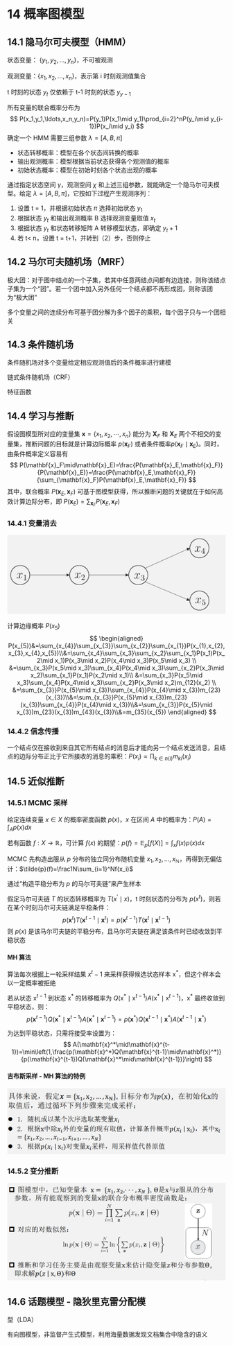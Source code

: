# 14 概率图模型

## 14.1 隐马尔可夫模型（HMM）

状态变量： $\{y_1,y_2,...,y_n\}$，不可被观测

观测变量：$\{x_1,x_2,...,x_n\}$，表示第 i 时刻观测值集合

t 时刻的状态 $y_t$ 仅依赖于 t-1 时刻的状态 $y_{y-1}$ 

所有变量的联合概率分布为
$$
P(x_1,y_1,\ldots,x_n,y_n)=P(y_1)P(x_1\mid y_1)\prod_{i=2}^nP(y_i\mid y_{i-1})P(x_i\mid y_i)
$$
确定一个 HMM 需要三组参数 $\lambda=[A,B,\pi]$

- 状态转移概率：模型在各个状态间转换的概率
- 输出观测概率：模型根据当前状态获得各个观测值的概率
- 初始状态概率：模型在初始时刻各个状态出现的概率

通过指定状态空间 $\gamma$，观测空间 $\chi$ 和上述三组参数，就能确定一个隐马尔可夫模型。给定 $\lambda=[A,B,\pi]$，它按如下过程产生观测序列：
  1. 设置 t = 1，并根据初始状态 $\pi$ 选择初始状态 $y_1$
 2. 根据状态 $y_t$ 和输出观测概率 B 选择观测变量取值 $x_t$
 3. 根据状态 $y_t$ 和状态转移矩阵 A 转移模型状态，即确定 $y_t+1$
 4. 若 t< n，设置 t = t+1，并转到（2）步，否则停止



## 14.2 马尔可夫随机场（MRF）

极大团：对于图中结点的一个子集，若其中任意两结点间都有边连接，则称该结点子集为一个“团”。若一个团中加入另外任何一个结点都不再形成团，则称该团为“极大团”

多个变量之间的连续分布可基于团分解为多个因子的乘积，每个因子只与一个团相关



## 14.3 条件随机场

条件随机场对多个变量给定相应观测值后的条件概率进行建模

链式条件随机场（CRF）

特征函数



## 14.4 学习与推断

假设图模型所对应的变量集 $\mathbf{x}=\{x_1,x_2,\cdots,x_n\}$ 能分为 $\mathbf{X}_F$ 和 $\mathbf{X}_E$ 两个不相交的变量集，推断问题的目标就是计算边际概率 $p( \mathbf{x} _F)$ 或者条件概率$p(\mathbf{x}_F \mid \mathbf{x}_E)$。同时，由条件概率定义容易有
$$
P(\mathbf{x}_F\mid\mathbf{x}_E)=\frac{P(\mathbf{x}_E,\mathbf{x}_F)}{P(\mathbf{x}_E)}=\frac{P(\mathbf{x}_E,\mathbf{x}_F)}{\sum_{\mathbf{x}_F}P(\mathbf{x}_E,\mathbf{x}_F)}
$$
其中，联合概率 $P(\mathbf{x}_E,\mathbf{x}_F)$ 可基于图模型获得，所以推断问题的关键就在于如何高效计算边际分布，即 $P(\mathbf{x}_E)=\sum_{\mathbf{x}_F}P(\mathbf{x}_E,\mathbf{x}_F)$

### 14.4.1 变量消去

![image-20241217091807628](14概率图模型.assets/image-20241217091807628.png)

计算边缘概率 $P(x_5)$
$$
\begin{aligned}
P(x_{5})&=\sum_{x_{4}}\sum_{x_{3}}\sum_{x_{2}}\sum_{x_{1}}P(x_{1},x_{2},x_{3},x_{4},x_{5})\\&=\sum_{x_4}\sum_{x_3}\sum_{x_2}\sum_{x_1}P(x_1)P(x_2\mid x_1)P(x_3\mid x_2)P(x_4\mid x_3)P(x_5\mid x_3) \\
&=\sum_{x_3}P(x_5\mid x_3)\sum_{x_4}P(x_4\mid x_3)\sum_{x_2}P(x_3\mid x_2)\sum_{x_1}P(x_1)P(x_2\mid x_1)\\
&=\sum_{x_3}P(x_5\mid x_3)\sum_{x_4}P(x_4\mid x_3)\sum_{x_2}P(x_3\mid x_2)m_{12}(x_2) \\
&=\sum_{x_{3}}P(x_{5}\mid x_{3})\sum_{x_{4}}P(x_{4}\mid x_{3})m_{23}(x_{3})\\&=\sum_{x_{3}}P(x_{5}\mid x_{3})m_{23}(x_{3})\sum_{x_{4}}P(x_{4}\mid x_{3})\\&=\sum_{x_{3}}P(x_{5}\mid x_{3})m_{23}(x_{3})m_{43}(x_{3})\\&=m_{35}(x_{5})
\end{aligned}
$$

### 14.4.2 信念传播

一个结点仅在接收到来自其它所有结点的消息后才能向另一个结点发送消息，且结点的边际分布正比于它所接收的消息的乘积：$P(x_i)\propto\prod_{k\in n(i)}m_{ki}(x_i)$



## 14.5 近似推断

### 14.5.1 MCMC 采样

给定连续变量 $x\in X$ 的概率密度函数 $p(x)$，$x$ 在区间 $A$ 中的概率为：$P(A)=\int_Ap(x)dx$

若有函数 $f{:}X\to\mathbb{R}$，可计算 $f(x)$ 的期望：$p(f)=\mathbb{E}_p\left[f(X)\right]=\int_xf(x)p(x)dx$

MCMC 先构造出服从 $p$ 分布的独立同分布随机变量 $x_1,x_2,...,x_{\mathbb{N}}$，再得到无偏估计：$\tilde{p}(f)=\frac1N\sum_{i=1}^Nf(x_i)$

通过“构造平稳分布为 $p$ 的马尔可夫链”来产生样本

假定马尔可夫链 $T$ 的状态转移概率为 $T( x^{\prime } \mid  x)$，t 时刻状态的分布为 $p( x^t)$，则若在某个时刻马尔可夫链满足平稳条件：
$$
p(\mathbf{x}^t)T(\mathbf{x}^{t-1}\mid\mathbf{x}^t)=p(\mathbf{x}^{t-1})T(\mathbf{x}^t\mid\mathbf{x}^{t-1})
$$
则 $p(x)$ 是该马尔可夫链的平稳分布，且马尔可夫链在满足该条件时已经收敛到平稳状态

#### MH 算法

算法每次根据上一轮采样结果 $x^t-1$ 来采样获得候选状态样本 $\mathrm x^*$，但这个样本会以一定概率被拒绝

若从状态 $\mathrm x^{t-1}$ 到状态 $\mathrm x^*$ 的转移概率为 $Q(\mathrm x^* \mid \mathrm x^{t-1})A(\mathrm x^* \mid \mathrm x^{t-1})$，$\mathrm x^*$ 最终收敛到平稳状态，则：
$$
p(\mathbf{x}^{t-1})Q(\mathbf{x}^*\mid\mathbf{x}^{t-1})A(\mathbf{x}^*\mid\mathbf{x}^{t-1})=p(\mathbf{x}^*)Q(\mathbf{x}^{t-1}\mid\mathbf{x}^*)A(\mathbf{x}^{t-1}\mid\mathbf{x}^*)
$$

为达到平稳状态，只需将接受率设置为：
$$
A(\mathbf{x}^*\mid\mathbf{x}^{t-1})=\min\left(1,\frac{p(\mathbf{x}^*)Q(\mathbf{x}^{t-1}\mid\mathbf{x}^*)}{p(\mathbf{x}^{t-1})Q(\mathbf{x}^*\mid\mathbf{x}^{t-1})}\right)
$$

#### 吉布斯采样 - MH 算法的特例

![image-20241217093220348](14概率图模型.assets/image-20241217093220348.png)



### 14.5.2 变分推断

![image-20241217093341294](14概率图模型.assets/image-20241217093341294.png)



## 14.6 话题模型 - 隐狄里克雷分配模
型（LDA）

有向图模型，非监督产生式模型，利用海量数据发现文档集合中隐含的语义
